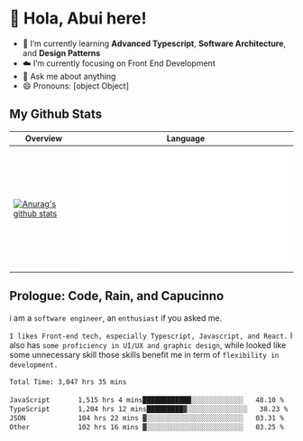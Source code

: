 # 👋 Hola, Abui here!

- 🌱 I’m currently learning **Advanced Typescript**, **Software Architecture**, and **Design Patterns**
- ☁️ I’m currently focusing on Front End Development
- 💬 Ask me about anything
- 😄 Pronouns: [object Object]

## My Github Stats

| Overview | Language |
| --- | --- |
|[![Anurag's github stats](https://github-readme-stats.vercel.app/api?username=abui-am&count_private=true)](https://github.com/anuraghazra/github-readme-stats)|![Language](https://raw.githubusercontent.com/abui-am/stats/c6455f656dfce7acd3951e5ec5b25d72af0b2ee3/generated/languages.svg)|

## Prologue: Code, Rain, and Capucinno
i am a `software engineer`, an `enthusiast` if you asked me. 

`I likes Front-end tech, especially Typescript, Javascript, and React.` I also has `some proficiency in UI/UX and graphic design`, while looked like some unnecessary skill those skills benefit me in term of `flexibility in development.`


<!--START_SECTION:waka-->

```text
Total Time: 3,047 hrs 35 mins

JavaScript       1,515 hrs 4 mins████████████░░░░░░░░░░░░░   48.10 %
TypeScript       1,204 hrs 12 mins█████████▓░░░░░░░░░░░░░░░   38.23 %
JSON             104 hrs 22 mins ▓░░░░░░░░░░░░░░░░░░░░░░░░   03.31 %
Other            102 hrs 16 mins ▓░░░░░░░░░░░░░░░░░░░░░░░░   03.25 %
```

<!--END_SECTION:waka-->
